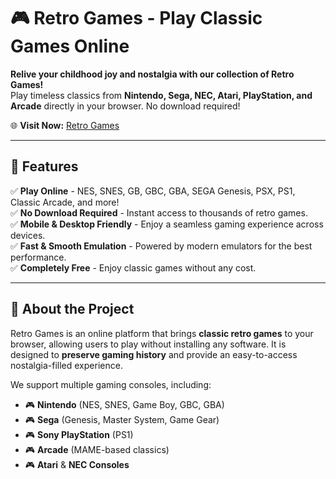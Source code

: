# 🎮 Retro Games - Play Classic Games Online

**Relive your childhood joy and nostalgia with our collection of Retro Games!**  
Play timeless classics from **Nintendo, Sega, NEC, Atari, PlayStation, and Arcade** directly in your browser. No download required!  

🌐 **Visit Now:** [Retro Games](https://retro-games.org/)  

---

## 🚀 Features

✅ **Play Online** - NES, SNES, GB, GBC, GBA, SEGA Genesis, PSX, PS1, Classic Arcade, and more!  
✅ **No Download Required** - Instant access to thousands of retro games.  
✅ **Mobile & Desktop Friendly** - Enjoy a seamless gaming experience across devices.  
✅ **Fast & Smooth Emulation** - Powered by modern emulators for the best performance.  
✅ **Completely Free** - Enjoy classic games without any cost.  

---

## 📜 About the Project

Retro Games is an online platform that brings **classic retro games** to your browser, allowing users to play without installing any software. It is designed to **preserve gaming history** and provide an easy-to-access nostalgia-filled experience.

We support multiple gaming consoles, including:
- 🎮 **Nintendo** (NES, SNES, Game Boy, GBC, GBA)
- 🎮 **Sega** (Genesis, Master System, Game Gear)
- 🎮 **Sony PlayStation** (PS1)
- 🎮 **Arcade** (MAME-based classics)
- 🎮 **Atari** & **NEC Consoles**



